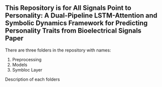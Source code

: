 ## This Repository is for All Signals Point to Personality: A Dual-Pipeline LSTM-Attention and Symbolic Dynamics Framework for Predicting Personality Traits from Bioelectrical Signals Paper
There are three folders in the repository with names:
1. Preprocessing
2.  Models
3.  Symbloc Layer

Description of each folders
